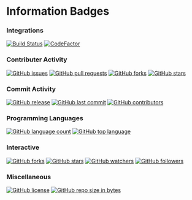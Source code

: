 # Information Badges

### Integrations

[![Build Status](https://img.shields.io/travis/Richienb/ROS-Code.svg?longCache=true&style=for-the-badge)](https://travis-ci.org/Richienb/ROS-Code) [![CodeFactor](https://www.codefactor.io/repository/github/richienb/ros-code/badge?longCache=true&style=for-the-badge)](https://www.codefactor.io/repository/github/richienb/ros-code)

### Contributer Activity

[![GitHub issues](https://img.shields.io/github/issues/Richienb/ROS-Code.svg?longCache=true&style=for-the-badge)](https://github.com/Richienb/ROS-Code/issues) [![GitHub pull requests](https://img.shields.io/github/issues-pr/Richienb/ROS-Code.svg?longCache=true&style=for-the-badge)](https://github.com/Richienb/ROS-Code/pulls) [![GitHub forks](https://img.shields.io/github/forks/Richienb/ROS-Code.svg?longCache=true&style=for-the-badge)](https://github.com/Richienb/ROS-Code/network) [![GitHub stars](https://img.shields.io/github/stars/Richienb/ROS-Code.svg?longCache=true&style=for-the-badge)](https://github.com/Richienb/ROS-Code/stargazers)

### Commit Activity

[![GitHub release](https://img.shields.io/github/release/Richienb/ROS-Code.svg?longCache=true&style=for-the-badge)](https://github.com/Richienb/ROS-Code/releases) [![GitHub last commit](https://img.shields.io/github/last-commit/Richienb/ROS-Code.svg?longCache=true&style=for-the-badge)](https://github.com/Richienb/ROS-Code/commits/master) [![GitHub contributors](https://img.shields.io/github/contributors/Richienb/ROS-Code.svg?longCache=true&style=for-the-badge)](https://github.com/Richienb/ROS-Code/graphs/contributors)

### Programming Languages

[![GitHub language count](https://img.shields.io/github/languages/count/Richienb/ROS-Code.svg?longCache=true&style=for-the-badge)](https://github.com/Richienb/ROS-Code/search?l=Python) [![GitHub top language](https://img.shields.io/github/languages/top/Richienb/ROS-Code.svg?longCache=true&style=for-the-badge)](https://github.com/Richienb/ROS-Code/search?l=Python)

### Interactive

[![GitHub forks](https://img.shields.io/github/forks/Richienb/ROS-Code.svg?style=social&label=Fork)](<>) [![GitHub stars](https://img.shields.io/github/stars/Richienb/ROS-Code.svg?style=social&label=Stars)](<>) [![GitHub watchers](https://img.shields.io/github/watchers/Richienb/ROS-Code.svg?style=social&label=Watch)](<>) [![GitHub followers](https://img.shields.io/github/followers/Richienb.svg?style=social&label=Follow)](<>)

### Miscellaneous

[![GitHub license](https://img.shields.io/github/license/Richienb/ROS-Code.svg?longCache=true&style=for-the-badge)](https://github.com/Richienb/ROS-Code/blob/master/LICENSE) [![GitHub repo size in bytes](https://img.shields.io/github/repo-size/Richienb/ROS-Code.svg?longCache=true&style=for-the-badge)](https://github.com/Richienb/ROS-Code)
